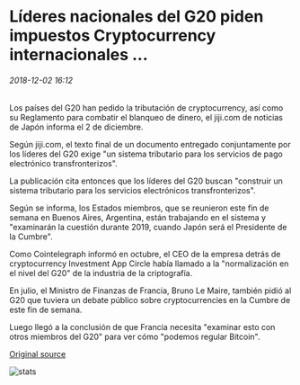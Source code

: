 # Líderes nacionales del G20 piden impuestos Cryptocurrency internacionales ...

###### 2018-12-02 16:12

Los países del G20 han pedido la tributación de cryptocurrency, así como su Reglamento para combatir el blanqueo de dinero, el jiji.com de noticias de Japón informa el 2 de diciembre.

Según jiji.com, el texto final de un documento entregado conjuntamente por los líderes del G20 exige "un sistema tributario para los servicios de pago electrónico transfronterizos".

La publicación cita entonces que los líderes del G20 buscan "construir un sistema tributario para los servicios electrónicos transfronterizos".

Según se informa, los Estados miembros, que se reunieron este fin de semana en Buenos Aires, Argentina, están trabajando en el sistema y "examinarán la cuestión durante 2019, cuando Japón será el Presidente de la Cumbre".

Como Cointelegraph informó en octubre, el CEO de la empresa detrás de cryptocurrency Investment App Circle había llamado a la "normalización en el nivel del G20" de la industria de la criptografía.

En julio, el Ministro de Finanzas de Francia, Bruno Le Maire, también pidió al G20 que tuviera un debate público sobre cryptocurrencies en la Cumbre de este fin de semana.

Luego llegó a la conclusión de que Francia necesita "examinar esto con otros miembros del G20" para ver cómo "podemos regular Bitcoin".

[Original source](https://cointelegraph.com/news/g20-country-leaders-call-for-international-cryptocurrency-taxation)

![stats](https://c.statcounter.com/11760860/0/a89fa40b/1/ "stats")